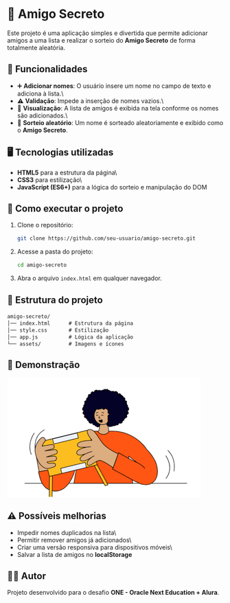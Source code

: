 # 🎁 Amigo Secreto

Este projeto é uma aplicação simples e divertida que permite adicionar
amigos a uma lista e realizar o sorteio do **Amigo Secreto** de forma
totalmente aleatória.

## 📌 Funcionalidades

-   ➕ **Adicionar nomes**: O usuário insere um nome no campo de texto e
    adiciona à lista.\
-   ⚠️ **Validação**: Impede a inserção de nomes vazios.\
-   📃 **Visualização**: A lista de amigos é exibida na tela conforme os
    nomes são adicionados.\
-   🎲 **Sorteio aleatório**: Um nome é sorteado aleatoriamente e
    exibido como o **Amigo Secreto**.

## 🖥️ Tecnologias utilizadas

-   **HTML5** para a estrutura da página\
-   **CSS3** para estilização\
-   **JavaScript (ES6+)** para a lógica do sorteio e manipulação do DOM

## 🚀 Como executar o projeto

1.  Clone o repositório:

    ``` bash
    git clone https://github.com/seu-usuario/amigo-secreto.git
    ```

2.  Acesse a pasta do projeto:

    ``` bash
    cd amigo-secreto
    ```

3.  Abra o arquivo `index.html` em qualquer navegador.

## 📂 Estrutura do projeto

    amigo-secreto/
    │── index.html      # Estrutura da página
    │── style.css       # Estilização
    │── app.js          # Lógica da aplicação
    └── assets/         # Imagens e ícones

## 📸 Demonstração

![Prévia do projeto](assets/amigo-secreto.png)

## ⚠️ Possíveis melhorias

-   Impedir nomes duplicados na lista\
-   Permitir remover amigos já adicionados\
-   Criar uma versão responsiva para dispositivos móveis\
-   Salvar a lista de amigos no **localStorage**

## 👨‍💻 Autor

Projeto desenvolvido para o desafio **ONE - Oracle Next Education +
Alura**.
